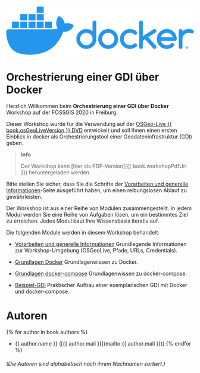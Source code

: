 ![](./assets/docker-logo.png)

# Orchestrierung einer GDI über Docker

Herzlich Willkommen beim **Orchestrierung einer GDI über Docker** Workshop auf der FOSSGIS 2020
in Freiburg.

Dieser Workshop wurde für die Verwendung auf der [OSGeo-Live {{ book.osGeoLiveVersion }} DVD](https://live.osgeo.org) entwickelt und soll Ihnen einen ersten Einblick in docker als Orchestrierungstool einer Geodateninfrastruktur (GDI) geben.

> **info**
>
> Der Workshop kann [hier als PDF-Version]({{ book.workshopPdfUrl }}) heruntergeladen werden.

Bitte stellen Sie sicher, dass Sie die Schritte der
[Vorarbeiten und generelle Informationen](environment/README.md)-Seite ausgeführt
haben, um einen reibungslosen Ablauf zu gewährleisten.

Der Workshop ist aus einer Reihe von Modulen zusammengestellt. In jedem Modul werden Sie eine Reihe von Aufgaben lösen, um ein bestimmtes Ziel zu erreichen. Jedes Modul baut Ihre Wissensbasis iterativ auf.

Die folgenden Module werden in diesem Workshop behandelt:

* [Vorarbeiten und generelle Informationen](environment/README.md)
Grundlegende Informationen zur Workshop-Umgebung (OSGeoLive, Pfade, URLs, Credentials).

* [Grundlagen Docker](basics/docker/README.md)
Grundlagenwissen zu Docker.

* [Grundlagen docker-compose](basics/docker-compose/README.md)
Grundlagenwissen zu docker-compose.

* [Beispiel-GDI](gdi/README.md)
Praktischer Aufbau einer exemplarischen GDI mit Docker und docker-compose.

# Autoren

{% for author in book.authors %}
  - {{ author.name }} ([{{ author.mail }}](mailto:{{ author.mail }}))
{% endfor %}

###### (Die Autoren sind alphabetisch nach ihrem Nachnamen sortiert.)
